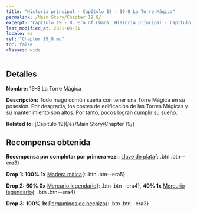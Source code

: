 ```yaml
---
title: "Historia principal - Capítulo 19 - 19-8 La Torre Mágica"
permalink: /Main Story/Chapter 19_8/
excerpt: "Capítulo 19 - 8. Era of Chaos  Historia principal - Capítulo 19_8. 19-8 La Torre Mágica"
last_modified_at: 2021-03-31
locale: es
ref: "Chapter 19_8.md"
toc: false
classes: wide
---
```


## Detalles

 **Nombre:** 19-8 La Torre Mágica

 **Descripción:** Todo mago común sueña con tener una Torre Mágica en su posesión. Por desgracia, los costes de edificación de las Torres Mágicas y su mantenimiento son altos. Por tanto, pocos logran cumplir su sueño.

 **Related to:** [Capítulo 19](/es/Main Story/Chapter 19/)

## Recompensa obtenida

 **Recompensa por completar por primera vez::** [Llave de plata](/es/Items/con_693/){: .btn .btn--era3}

 **Drop 1:** **100% 1x** [Madera mítica](/es/Items/mat_62/){: .btn .btn--era5}

 **Drop 2:** **60% 0x** [Mercurio legendario](/es/Items/mat_56/){: .btn .btn--era4}, **40% 1x** [Mercurio legendario](/es/Items/mat_56/){: .btn .btn--era4}

 **Drop 3:** **100% 1x** [Pergaminos de hechizo](/es/Items/con_694/){: .btn .btn--era3}

